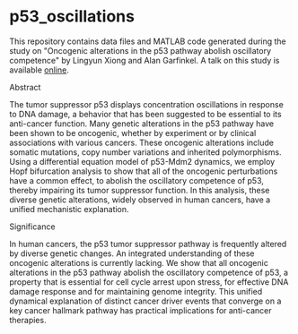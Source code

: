 # p53_oscillations

This repository contains data files and MATLAB code generated during the study on "Oncogenic alterations in the p53 pathway abolish oscillatory competence" by Lingyun Xiong and Alan Garfinkel. A talk on this study is available [online](https://youtu.be/AUmpgrDpT08).

Abstract

The tumor suppressor p53 displays concentration oscillations in response to DNA damage, a behavior that has been suggested to be essential to its anti-cancer function.  Many genetic alterations in the p53 pathway have been shown to be oncogenic, whether by experiment or by clinical associations with various cancers. These oncogenic alterations include somatic mutations, copy number variations and inherited polymorphisms. Using a differential equation model of p53-Mdm2 dynamics, we employ Hopf bifurcation analysis to show that all of the oncogenic perturbations have a common effect, to abolish the oscillatory competence of p53, thereby impairing its tumor suppressor function. In this analysis, these diverse genetic alterations, widely observed in human cancers, have a unified mechanistic explanation.

Significance

In human cancers, the p53 tumor suppressor pathway is frequently altered by diverse genetic changes. An integrated understanding of these oncogenic alterations is currently lacking. We show that all oncogenic alterations in the p53 pathway abolish the oscillatory competence of p53, a property that is essential for cell cycle arrest upon stress, for effective DNA damage response and for maintaining genome integrity. This unified dynamical explanation of distinct cancer driver events that converge on a key cancer hallmark pathway has practical implications for anti-cancer therapies.


